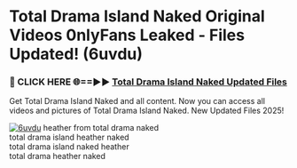 # Total Drama Island Naked Original Videos 0nlyFans Leaked - Files Updated! (6uvdu)

<h3>🔴 CLICK HERE 🌐==►► <a href="https://tinyurl.com/yckcrads" rel="nofollow">Total Drama Island Naked Updated Files</a></h3>

Get Total Drama Island Naked and all content. Now you can access all videos and pictures of Total Drama Island Naked. New Updated Files 2025!

[![6uvdu](https://i.imgur.com/hpKpOFt.gif)](https://tinyurl.com/yckcrads)
heather from total drama naked<br>
total drama island heather naked<br>
total drama island naked heather<br>
total drama heather naked